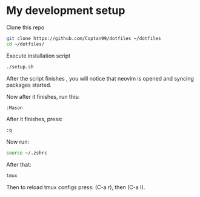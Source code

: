 My development setup
====================

Clone this repo

```bash
git clone https://github.com/Coptan99/dotfiles ~/dotfiles
cd ~/dotfiles/
```

Execute installation script

```bash
./setup.sh
```

After the script finishes , you will notice that neovim is opened and syncing packages started.

Now after it finishes, run this:

```bash
:Mason
```

After it finishes, press:

```bash
:q
```

Now run:

```bash
source ~/.zshrc
```
After that:

```bash
tmux
```

Then to reload tmux configs press: (C-a r), then (C-a I).
